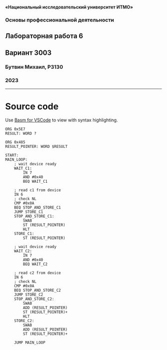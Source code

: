 #### «Национальный исследовательский университет ИТМО»
### Основы профессиональной деятельности
## Лабораторная работа 6
## Вариант 3003
### Бутвин Михаил, P3130
###  2023

<div style="clear: both; page-break-after: always;"></div>

-------

# Source code

Use [Basm for VSCode](https://github.com/ohtie/bcomp-asm) to view with syntax highlighting.

```basm
ORG 0x5E7
RESULT: WORD ?

ORG 0x485
RESULT_POINTER: WORD $RESULT

START:
MAIN_LOOP:
    ; wait device ready
    WAIT_C1:
        IN 7
        AND #0x40
        BEQ WAIT_C1

    ; read c1 from device
    IN 6
    ; check NL
    CMP #0x0A
    BEQ STOP_AND_STORE_C1
    JUMP STORE_C1
    STOP_AND_STORE_C1:
        SWAB
        ST (RESULT_POINTER)
        HLT
    STORE_C1:
        ST (RESULT_POINTER)

    ; wait device ready
    WAIT_C2:
        IN 7
        AND #0x40
        BEQ WAIT_C2

    ; read c2 from device
    IN 6
    ; check NL
    CMP #0x0A
    BEQ STOP_AND_STORE_C2
    JUMP STORE_C2
    STOP_AND_STORE_C2:
        SWAB
        ADD (RESULT_POINTER)
        ST (RESULT_POINTER)+
        HLT
    STORE_C2:
        SWAB
        ADD (RESULT_POINTER)
        ST (RESULT_POINTER)+

    JUMP MAIN_LOOP
```


